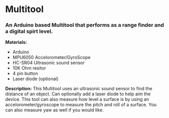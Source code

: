# Multitool
### An Arduino based Multitool that performs as a range finder and a digital spirt level.

**Materials:**
- Arduino
- MPU6050 Accelorometer/GyroScope
- HC-SR04 Ultrasonic sound sensor
- 10K Ohm resitor
- 4 pin button
- Laser diode (optional)

**Description:**
This Multitool uses an ultrasonic sound sensor to find the distance of an object. Can optionally add a laser diode to help aim the device. This tool can also measure how level a surface is by using an accelorometer/gyroscope to measure the pitch and roll of a surface. You can also measure yaw as well if you would like. 


